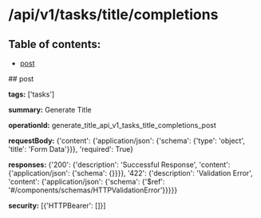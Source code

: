 # /api/v1/tasks/title/completions

## Table of contents:
- [post](#post)

<a name="post" />
## post

**tags:** ['tasks']

**summary:** Generate Title

**operationId:** generate_title_api_v1_tasks_title_completions_post

**requestBody:** {'content': {'application/json': {'schema': {'type': 'object', 'title': 'Form Data'}}}, 'required': True}

**responses:** {'200': {'description': 'Successful Response', 'content': {'application/json': {'schema': {}}}}, '422': {'description': 'Validation Error', 'content': {'application/json': {'schema': {'$ref': '#/components/schemas/HTTPValidationError'}}}}}

**security:** [{'HTTPBearer': []}]

